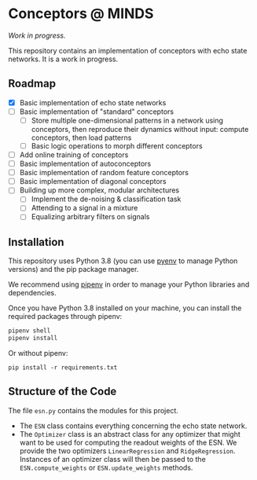 # Conceptors @ MINDS
*Work in progress.*

This repository contains an implementation of conceptors with echo state networks. It is a work in progress. 

## Roadmap

- [x] Basic implementation of echo state networks
- [ ] Basic implementation of "standard" conceptors
   - [ ] Store multiple one-dimensional patterns in a network using conceptors, then reproduce their dynamics without input: compute conceptors, then load patterns
   - [ ] Basic logic operations to morph different conceptors
- [ ] Add online training of conceptors
- [ ] Basic implementation of autoconceptors
- [ ] Basic implementation of random feature conceptors
- [ ] Basic implementation of diagonal conceptors
- [ ] Building up more complex, modular architectures
   - [ ] Implement the de-noising & classification task
   - [ ] Attending to a signal in a mixture
   - [ ] Equalizing arbitrary filters on signals

## Installation

This repository uses Python 3.8 (you can use [pyenv](https://github.com/pyenv/pyenv) to manage Python versions) and the pip package manager.

We recommend using [pipenv](https://pipenv.pypa.io/en/latest/) in order to manage your Python libraries and dependencies. 

Once you have Python 3.8 installed on your machine, you can install the required packages through pipenv:

```bash
pipenv shell
pipenv install
```

Or without pipenv:

```
pip install -r requirements.txt
```

## Structure of the Code

The file `esn.py` contains the modules for this project. 

- The `ESN` class contains everything concerning the echo state network.
- The `Optimizer` class is an abstract class for any optimizer that might want to be used for computing the readout weights of the ESN. We provide the two optimizers `LinearRegression` and `RidgeRegression`. Instances of an optimizer class will then be passed to the `ESN.compute_weights` or `ESN.update_weights` methods. 
